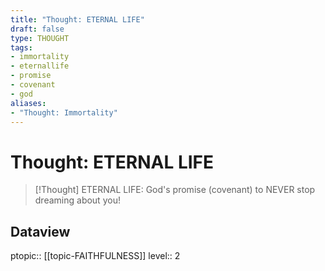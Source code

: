 ```yaml
---
title: "Thought: ETERNAL LIFE"
draft: false
type: THOUGHT
tags:
- immortality
- eternallife
- promise
- covenant
- god
aliases:
- "Thought: Immortality"
---
```

# Thought: ETERNAL LIFE
> [!Thought]
> ETERNAL LIFE: God's promise (covenant) to NEVER stop dreaming about you!

## Dataview
ptopic:: [[topic-FAITHFULNESS]]
level:: 2
